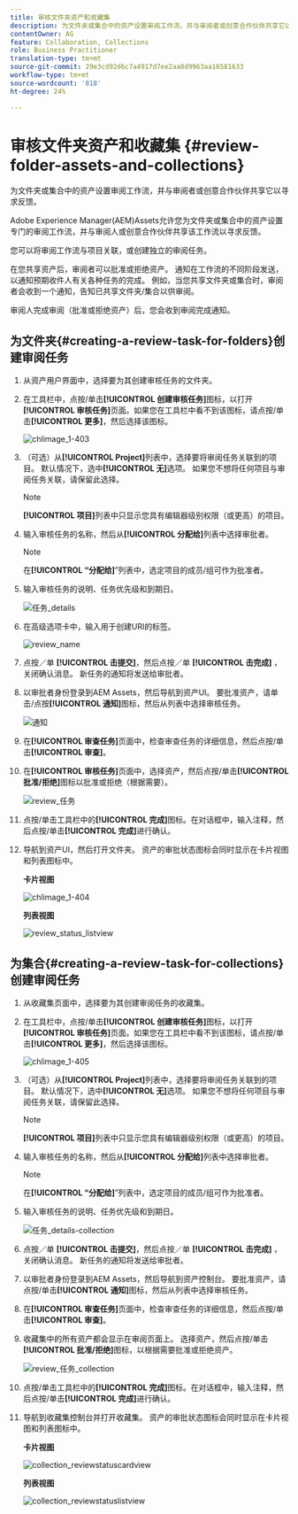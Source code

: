 ```yaml
---
title: 审核文件夹资产和收藏集
description: 为文件夹或集合中的资产设置审阅工作流，并与审阅者或创意合作伙伴共享它以寻求反馈。
contentOwner: AG
feature: Collaboration, Collections
role: Business Practitioner
translation-type: tm+mt
source-git-commit: 29e3cd92d6c7a4917d7ee2aa8d9963aa16581633
workflow-type: tm+mt
source-wordcount: '818'
ht-degree: 24%

---
```



# 审核文件夹资产和收藏集 {#review-folder-assets-and-collections}

为文件夹或集合中的资产设置审阅工作流，并与审阅者或创意合作伙伴共享它以寻求反馈。

Adobe Experience Manager(AEM)Assets允许您为文件夹或集合中的资产设置专门的审阅工作流，并与审阅人或创意合作伙伴共享该工作流以寻求反馈。

您可以将审阅工作流与项目关联，或创建独立的审阅任务。

在您共享资产后，审阅者可以批准或拒绝资产。 通知在工作流的不同阶段发送，以通知预期收件人有关各种任务的完成。 例如，当您共享文件夹或集合时，审阅者会收到一个通知，告知已共享文件夹/集合以供审阅。

审阅人完成审阅（批准或拒绝资产）后，您会收到审阅完成通知。

## 为文件夹{#creating-a-review-task-for-folders}创建审阅任务

1. 从资产用户界面中，选择要为其创建审核任务的文件夹。
1. 在工具栏中，点按/单击&#x200B;**[!UICONTROL 创建审核任务]**&#x200B;图标，以打开&#x200B;**[!UICONTROL 审核任务]**&#x200B;页面。如果您在工具栏中看不到该图标，请点按/单击&#x200B;**[!UICONTROL 更多]**，然后选择该图标。

   ![chlimage_1-403](assets/chlimage_1-403.png)

1. （可选）从&#x200B;**[!UICONTROL Project]**&#x200B;列表中，选择要将审阅任务关联到的项目。 默认情况下，选中&#x200B;**[!UICONTROL 无]**&#x200B;选项。 如果您不想将任何项目与审阅任务关联，请保留此选择。

   >[!NOTE]
   >
   >**[!UICONTROL 项目]**&#x200B;列表中只显示您具有编辑器级别权限（或更高）的项目。

1. 输入审核任务的名称，然后从&#x200B;**[!UICONTROL 分配给]**&#x200B;列表中选择审批者。

   >[!NOTE]
   >
   >在&#x200B;**[!UICONTROL “分配给]**”列表中，选定项目的成员/组可作为批准者。

1. 输入审核任务的说明、任务优先级和到期日。

   ![任务_details](assets/task_details.png)

1. 在高级选项卡中，输入用于创建URI的标签。

   ![review_name](assets/review_name.png)

1. 点按／单 **[!UICONTROL 击提交]**，然后点按／单 **[!UICONTROL 击完成]** ，关闭确认消息。 新任务的通知将发送给审批者。
1. 以审批者身份登录到AEM Assets，然后导航到资产UI。 要批准资产，请单击/点按&#x200B;**[!UICONTROL 通知]**&#x200B;图标，然后从列表中选择审核任务。

   ![通知](assets/notification.png)

1. 在&#x200B;**[!UICONTROL 审查任务]**&#x200B;页面中，检查审查任务的详细信息，然后点按/单击&#x200B;**[!UICONTROL 审查]**。
1. 在&#x200B;**[!UICONTROL 审核任务]**&#x200B;页面中，选择资产，然后点按/单击&#x200B;**[!UICONTROL 批准/拒绝]**&#x200B;图标以批准或拒绝（根据需要）。

   ![review_任务](assets/review_task.png)

1. 点按/单击工具栏中的&#x200B;**[!UICONTROL 完成]**&#x200B;图标。在对话框中，输入注释，然后点按/单击&#x200B;**[!UICONTROL 完成]**&#x200B;进行确认。
1. 导航到资产UI，然后打开文件夹。 资产的审批状态图标会同时显示在卡片视图和列表图标中。

   **卡片视图**

   ![chlimage_1-404](assets/chlimage_1-404.png)

   **列表视图**

   ![review_status_listview](assets/review_status_listview.png)

## 为集合{#creating-a-review-task-for-collections}创建审阅任务

1. 从收藏集页面中，选择要为其创建审阅任务的收藏集。
1. 在工具栏中，点按/单击&#x200B;**[!UICONTROL 创建审核任务]**&#x200B;图标，以打开&#x200B;**[!UICONTROL 审核任务]**&#x200B;页面。如果您在工具栏中看不到该图标，请点按/单击&#x200B;**[!UICONTROL 更多]**，然后选择该图标。

   ![chlimage_1-405](assets/chlimage_1-405.png)

1. （可选）从&#x200B;**[!UICONTROL Project]**&#x200B;列表中，选择要将审阅任务关联到的项目。 默认情况下，选中&#x200B;**[!UICONTROL 无]**&#x200B;选项。 如果您不想将任何项目与审阅任务关联，请保留此选择。

   >[!NOTE]
   >
   >**[!UICONTROL 项目]**&#x200B;列表中只显示您具有编辑器级别权限（或更高）的项目。

1. 输入审核任务的名称，然后从&#x200B;**[!UICONTROL 分配给]**&#x200B;列表中选择审批者。

   >[!NOTE]
   >
   >在&#x200B;**[!UICONTROL “分配给]**”列表中，选定项目的成员/组可作为批准者。

1. 输入审核任务的说明、任务优先级和到期日。

   ![任务_details-collection](assets/task_details-collection.png)

1. 点按／单 **[!UICONTROL 击提交]**，然后点按／单 **[!UICONTROL 击完成]** ，关闭确认消息。 新任务的通知将发送给审批者。
1. 以审批者身份登录到AEM Assets，然后导航到资产控制台。 要批准资产，请点按/单击&#x200B;**[!UICONTROL 通知]**&#x200B;图标，然后从列表中选择审核任务。
1. 在&#x200B;**[!UICONTROL 审查任务]**&#x200B;页面中，检查审查任务的详细信息，然后点按/单击&#x200B;**[!UICONTROL 审查]**。
1. 收藏集中的所有资产都会显示在审阅页面上。 选择资产，然后点按/单击&#x200B;**[!UICONTROL 批准/拒绝]**&#x200B;图标，以根据需要批准或拒绝资产。

   ![review_任务_collection](assets/review_task_collection.png)

1. 点按/单击工具栏中的&#x200B;**[!UICONTROL 完成]**&#x200B;图标。在对话框中，输入注释，然后点按/单击&#x200B;**[!UICONTROL 完成]**&#x200B;进行确认。
1. 导航到收藏集控制台并打开收藏集。 资产的审批状态图标会同时显示在卡片视图和列表图标中。

   **卡片视图**

   ![collection_reviewstatuscardview](assets/collection_reviewstatuscardview.png)

   **列表视图**

   ![collection_reviewstatuslistview](assets/collection_reviewstatuslistview.png)
